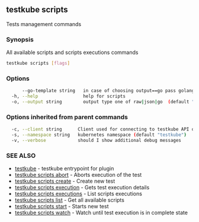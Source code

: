 ## testkube scripts

Tests management commands

### Synopsis

All available scripts and scripts executions commands

```sh
testkube scripts [flags]
```

### Options

```sh
      --go-template string   in case of choosing output==go pass golang template (default "{{ . | printf \"%+v\"  }}")
  -h, --help                 help for scripts
  -o, --output string        output type one of raw|json|go  (default "raw")
```

### Options inherited from parent commands

```sh
  -c, --client string      Client used for connecting to testkube API one of proxy|direct (default "proxy")
  -s, --namespace string   kubernetes namespace (default "testkube")
  -v, --verbose            should I show additional debug messages
```

### SEE ALSO

* [testkube](testkube.md)  - testkube entrypoint for plugin
* [testkube scripts abort](testkube_scripts_abort.md)  - Aborts execution of the test
* [testkube scripts create](testkube_scripts_create.md)  - Create new test
* [testkube scripts execution](testkube_scripts_execution.md)  - Gets test execution details
* [testkube scripts executions](testkube_scripts_executions.md)  - List scripts executions
* [testkube scripts list](testkube_scripts_list.md)  - Get all available scripts
* [testkube scripts start](testkube_scripts_start.md)  - Starts new test
* [testkube scripts watch](testkube_scripts_watch.md)  - Watch until test execution is in complete state
